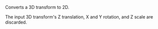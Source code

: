 Converts a 3D transform to 2D.

The input 3D transform's Z translation, X and Y rotation, and Z scale are discarded.

